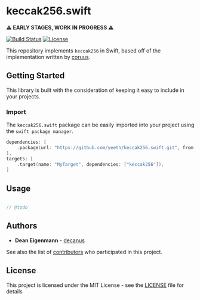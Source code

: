 # keccak256.swift

**:warning: EARLY STAGES, WORK IN PROGRESS :warning:**

[![Build Status](https://travis-ci.com/yeeth/keccak256.swift.svg?branch=master)](https://travis-ci.com/yeeth/keccak256.swift) [![License](https://img.shields.io/github/license/yeeth/keccak256.swift.svg)](LICENSE)

This repository implements `keccak256` in Swift, based off of the implementation written by [coruus](https://github.com/coruus/keccak-tiny).

## Getting Started

This library is built with the consideration of keeping it easy to include in your projects.

### Import

The `keccak256.swift` package can be easily imported into your project using the `swift package manager`.

```swift
dependencies: [
    .package(url: "https://github.com/yeeth/keccak256.swift.git", from: "0.1.0"),
],
targets: [
    .target(name: "MyTarget", dependencies: ["keccak256"]),
]
```

## Usage

```swift

// @todo

```

## Authors

* **Dean Eigenmann** - [decanus](https://github.com/decanus)

See also the list of [contributors](https://github.com/yeeth/keccak256.swift/contributors) who participated in this project.

## License

This project is licensed under the MIT License - see the [LICENSE](LICENSE) file for details
